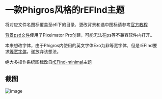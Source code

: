# 一款Phigros风格的rEFInd主题
将对应文件名图标覆盖至efi下的目录，更改背景和选中图标请参考[官方教程](http://www.rodsbooks.com/refind/themes.html)   

[背景psd文件](https://github.com/zwzheng45/rEFInd-Phi/blob/main/refindbackground.pxd)使用了Pixelmator Pro创建，可能无法在ps等不兼容软件内打开。   

本来想改字体，由于Phigros内使用的英文字体Exo为非等宽字体，但是rEFInd要求[等宽字体](http://www.rodsbooks.com/refind/themes.html#fonts)，遂放弃该想法。

绝大多操作系统图标改自[rEFInd-minimal](https://github.com/evanpurkhiser/rEFInd-minimal)主题
## 截图
![image](https://github.com/zwzheng45/rEFInd-Phi/blob/main/screenshot.png)
